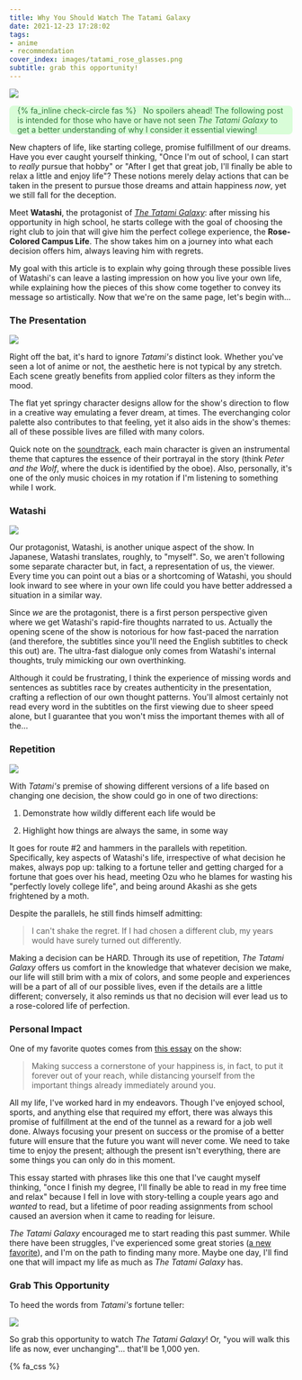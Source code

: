 ```yaml
---
title: Why You Should Watch The Tatami Galaxy
date: 2021-12-23 17:28:02
tags:
- anime
- recommendation
cover_index: images/tatami_rose_glasses.png
subtitle: grab this opportunity!
---
```


<div style="max-width:750px; margin: auto;">
    <img src="raven_haired.png" style="max-width: 100%; height: auto; width: auto\9;">
</div>
<div style='background-color:#D9FDD8; color:#337A3E; border-radius: .5em;'>
<span><p style='margin-left:1em; padding-right: 1em'>
    {% fa_inline check-circle fas %} &nbsp; No spoilers ahead! The following post is intended for those who have or have not seen <i>The Tatami Galaxy</i> to get a better understanding of why I consider it essential viewing!</p></span>
</div>


New chapters of life, like starting college, promise fulfillment of our dreams. Have you ever caught yourself thinking, "Once I'm out of school, I can start to *really* pursue that hobby" or "After I get that great job, I'll finally be able to relax a little and enjoy life"? These notions merely delay actions that can be taken in the present to pursue those dreams and attain happiness *now*, yet we still fall for the deception.

<p>Meet <b>Watashi</b>, the protagonist of <i><a href="https://myanimelist.net/anime/7785/Yojouhan_Shinwa_Taikei?q=the%20tatami&cat=anime">The Tatami Galaxy</a></i>: after missing his opportunity in high school, he starts college with the goal of choosing the right club to join that will give him the perfect college experience, the <b>Rose-Colored Campus Life</b>. The show takes him on a journey into what each decision offers him, always leaving him with regrets.</p>

My goal with this article is to explain why going through these possible lives of Watashi's can leave a lasting impression on how you live your own life, while explaining how the pieces of this show come together to convey its message so artistically. Now that we're on the same page, let's begin with...

### The Presentation

<div style="max-width:750px; margin: auto;">
    <img src="tatami_moth_freakout.jpg" style="max-width: 100%; height: auto; width: auto\9;">
</div>
<p>Right off the bat, it's hard to ignore <i>Tatami's</i> distinct look. Whether you've seen a lot of anime or not, the aesthetic here is not typical by any stretch. Each scene greatly benefits from applied color filters as they inform the mood.</p>

The flat yet springy character designs allow for the show's direction to flow in a creative way emulating a fever dream, at times. The everchanging color palette also contributes to that feeling, yet it also aids in the show's themes: all of these possible lives are filled with many colors.

Quick note on the [soundtrack](https://www.youtube.com/watch?v=SWC_NsJGfO4&t=143s), each main character is given an instrumental theme that captures the essence of their portrayal in the story (think *Peter and the Wolf*, where the duck is identified by the oboe). Also, personally, it's one of the only music choices in my rotation if I'm listening to something while I work.

### Watashi

<div style="max-width:750px; margin: auto;">
    <img src="watashi.jpg" style="max-width: 100%; height: auto; width: auto\9;">
</div>

Our protagonist, Watashi, is another unique aspect of the show. In Japanese, Watashi translates, roughly, to "myself". So, we aren't following some separate character but, in fact, a representation of us, the viewer. Every time you can point out a bias or a shortcoming of Watashi, you should look inward to see where in your own life could you have better addressed a situation in a similar way.

Since *we* are the protagonist, there is a first person perspective given where we get Watashi's rapid-fire thoughts narrated to us. Actually the opening scene of the show is notorious for how fast-paced the narration (and therefore, the subtitles since you'll need the English subtitles to check this out) are. The ultra-fast dialogue only comes from Watashi's internal thoughts, truly mimicking our own overthinking.

Although it could be frustrating, I think the experience of missing words and sentences as subtitles race by creates authenticity in the presentation, crafting a reflection of our own thought patterns. You'll almost certainly not read every word in the subtitles on the first viewing due to sheer speed alone, but I guarantee that you won't miss the important themes with all of the...

### Repetition

<div style="max-width:750px; margin: auto;">
    <img src="tatami_clock_tower.jpg" style="max-width: 100%; height: auto; width: auto\9;">
</div>


With *Tatami's* premise of showing different versions of a life based on changing one decision, the show could go in one of two directions:

1. <p>Demonstrate how wildly different each life would be</p>

2. <p>Highlight how things are always the same, in some way</p>

It goes for route #2 and hammers in the parallels with repetition. Specifically, key aspects of Watashi's life, irrespective of what decision he makes, always pop up: talking to a fortune teller and getting charged for a fortune that goes over his head, meeting Ozu who he blames for wasting his "perfectly lovely college life", and being around Akashi as she gets frightened by a moth.

Despite the parallels, he still finds himself admitting:

> I can't shake the regret. If I had chosen a different club, my years would have surely turned out differently.

Making a decision can be HARD. Through its use of repetition, *The Tatami Galaxy* offers us comfort in the knowledge that whatever decision we make, our life will still brim with a mix of colors, and some people and experiences will be a part of all of our possible lives, even if the details are a little different; conversely, it also reminds us that no decision will ever lead us to a rose-colored life of perfection.

### Personal Impact

One of my favorite quotes comes from [this essay](https://www.bbc.com/culture/article/20200518-the-animation-that-showed-me-the-meaning-of-life) on the show:

> Making success a cornerstone of your happiness is, in fact, to put it forever out of your reach, while distancing yourself from the important things already immediately around you.

All my life, I've worked hard in my endeavors. Though I've enjoyed school, sports, and anything else that required my effort, there was always this promise of fulfillment at the end of the tunnel as a reward for a job well done. Always focusing your present on success or the promise of a better future will ensure that the future you want will never come. We need to take time to enjoy the present; although the present isn't everything, there are some things you can only do in this moment.

This essay started with phrases like this one that I've caught myself thinking, "once I finish my degree, I'll finally be able to read in my free time and relax" because I fell in love with story-telling a couple years ago and *wanted* to read, but a lifetime of poor reading assignments from school caused an aversion when it came to reading for leisure.

*The Tatami Galaxy* encouraged me to start reading this past summer. While there have been struggles, I've experienced some great stories ([a new favorite](https://www.goodreads.com/book/show/31373633-and-every-morning-the-way-home-gets-longer-and-longer?from_search=true&from_srp=true&qid=wVZYZIWBHE&rank=1)), and I'm on the path to finding many more. Maybe one day, I'll find one that will impact my life as much as *The Tatami Galaxy* has.

### Grab This Opportunity

<p>To heed the words from <i>Tatami's</i> fortune teller:</p>

<div style="max-width:750px; margin: auto;">
    <img src="opportunity_dangling.png" style="max-width: 100%; height: auto; width: auto\9;">
</div>

So grab this opportunity to watch *The Tatami Galaxy*! Or, "you will walk this life as now, ever unchanging"... that'll be 1,000 yen.

{% fa_css %}